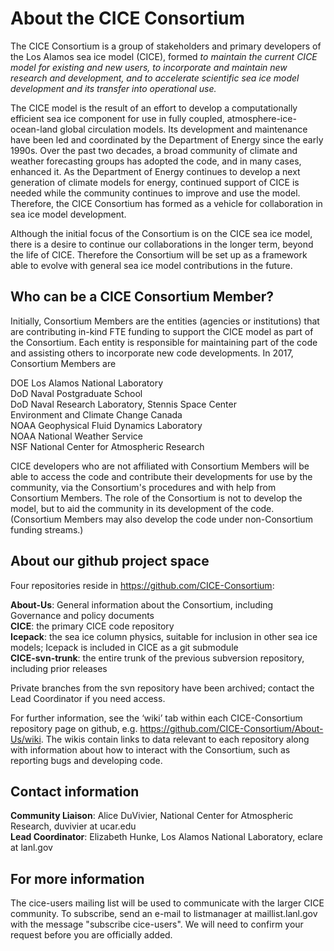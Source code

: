 # About the CICE Consortium

The CICE Consortium is a group of stakeholders and primary developers of the Los Alamos sea ice model (CICE), formed 
*to maintain the current CICE model for existing and new users, to incorporate and maintain new research and development, and to accelerate scientific sea ice model development and its transfer into operational use.*

The CICE model is the result of an effort to develop a computationally efficient sea ice component for use in fully coupled, atmosphere-ice-ocean-land global circulation models. Its development and maintenance have been led and coordinated by the Department of Energy since the early 1990s. Over the past two decades, a broad community of climate and weather forecasting groups has adopted the code, and in many cases, enhanced it. As the Department of Energy continues to develop a next generation of climate models for energy, continued support of CICE is needed while the community continues to improve and use the model.  Therefore, the CICE Consortium has formed as a vehicle for collaboration in sea ice model development. 

Although the initial focus of the Consortium is on the CICE sea ice model, there is a desire to continue our collaborations in the longer term, beyond the life of CICE. Therefore the Consortium will be set up as a framework able to evolve with general sea ice model contributions in the future. 

## Who can be a CICE Consortium Member?

Initially, Consortium Members are the entities (agencies or institutions) that are contributing in-kind FTE funding to support the CICE model as part of the Consortium. Each entity is responsible for maintaining part of the code and assisting others to incorporate new code developments.  In 2017, Consortium Members are

DOE Los Alamos National Laboratory  
DoD Naval Postgraduate School  
DoD Naval Research Laboratory, Stennis Space Center  
Environment and Climate Change Canada  
NOAA Geophysical Fluid Dynamics Laboratory  
NOAA National Weather Service  
NSF National Center for Atmospheric Research

CICE developers who are not affiliated with Consortium Members will be able to access the code and contribute their developments for use by the community, via the Consortium's procedures and with help from Consortium Members. The role of the Consortium is not to develop the model, but to aid the community in its development of the code. (Consortium Members may also develop the code under non-Consortium funding streams.)

## About our github project space

Four repositories reside in <https://github.com/CICE-Consortium>:   

**About-Us**:  General information about the Consortium, including Governance and policy documents   
**CICE**: the primary CICE code repository   
**Icepack**:  the sea ice column physics, suitable for inclusion in other sea ice models; Icepack is included in CICE as a git submodule   
**CICE-svn-trunk**:  the entire trunk of the previous subversion repository, including prior releases 

Private branches from the svn repository have been archived; contact the Lead Coordinator if you need access.

For further information, see the ‘wiki’ tab within each CICE-Consortium repository page on github, e.g.
https://github.com/CICE-Consortium/About-Us/wiki.
The wikis contain links to data relevant to each repository along with information about how to interact with the Consortium, such as reporting bugs and developing code.


## Contact information

**Community Liaison**:  Alice DuVivier, National Center for Atmospheric Research, duvivier at ucar.edu     
**Lead Coordinator**:  Elizabeth Hunke, Los Alamos National Laboratory, eclare at lanl.gov

## For more information

The cice-users mailing list will be used to communicate with the larger CICE community. To subscribe, send an e-mail to listmanager at maillist.lanl.gov with the message "subscribe cice-users". We will need to confirm your request before you are officially added. 
